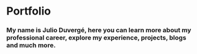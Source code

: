 # Portfolio


<h3> My name is Julio Duvergé, here you can learn more about my professional career, explore my experience, projects, blogs and much more.</h3>
